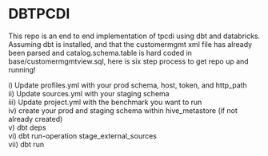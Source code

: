 # DBTPCDI

This repo is an end to end implementation of tpcdi using dbt and databricks. Assuming dbt is installed, and that the customermgmt xml file has already been parsed and catalog.schema.table is hard coded in base/customermgmtview.sql, here is six step process to get repo up and running!

i) Update profiles.yml with your prod schema, host, token, and http_path\
ii) Update sources.yml with your staging schema\
iii) Update project.yml with the benchmark you want to run \
iv) create your prod and staging schema within hive_metastore (if not already created) \
v) dbt deps \
vi) dbt run-operation stage_external_sources \
vii) dbt run
